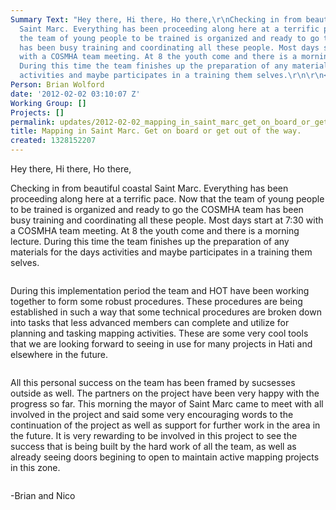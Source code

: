 ```yaml
---
Summary Text: "Hey there, Hi there, Ho there,\r\nChecking in from beautiful coastal
  Saint Marc. Everything has been proceeding along here at a terrific pace. Now that
  the team of young people to be trained is organized and ready to go the COSMHA team
  has been busy training and coordinating all these people. Most days start at 7:30
  with a COSMHA team meeting. At 8 the youth come and there is a morning lecture.
  During this time the team finishes up the preparation of any materials for the days
  activities and maybe participates in a training them selves.\r\n\r\n<img src=\"http://hot.openstreetmap.org/sites/default/files/DSC00342.jpg\"/>\r\n\r\n"
Person: Brian Wolford
date: '2012-02-02 03:10:07 Z'
Working Group: []
Projects: []
permalink: updates/2012-02-02_mapping_in_saint_marc_get_on_board_or_get_out_of_the_way
title: Mapping in Saint Marc. Get on board or get out of the way.
created: 1328152207
---
```

<p>Hey there, Hi there, Ho there,</p><p>Checking in from beautiful coastal Saint Marc. Everything has been proceeding along here at a terrific pace. Now that the team of young people to be trained is organized and ready to go the COSMHA team has been busy training and coordinating all these people. Most days start at 7:30 with a COSMHA team meeting. At 8 the youth come and there is a morning lecture. During this time the team finishes up the preparation of any materials for the days activities and maybe participates in a training them selves.</p><p><img src="/sites/default/files/DSC00342.jpg" alt=""></p><p>During this implementation period the team and HOT have been working together to form some robust procedures. These procedures are being established in such a way that some technical procedures are broken down into tasks that less advanced members can complete and utilize for planning and tasking mapping activities. These are some very cool tools that we are looking forward to seeing in use for many projects in Hati and elsewhere in the future.</p><p><img src="/sites/default/files/DSC00437.jpg" alt=""></p><p>All this personal success on the team has been framed by sucsesses outside as well. The partners on the project have been very happy with the progress so far. This morning the mayor of Saint Marc came to meet with all involved in the project and said some very encouraging words to the continuation of the project as well as support for further work in the area in the future. It is very rewarding to be involved in this project to see the success that is being built by the hard work of all the team, as well as already seeing doors begining to open to maintain active mapping projects in this zone.</p><p><img src="/sites/default/files/DSC00249.jpg" alt=""></p><p>-Brian and Nico</p>
